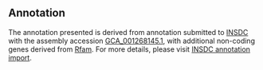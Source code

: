 

Annotation
----------

The annotation presented is derived from annotation submitted to
[INSDC](http://www.insdc.org) with the assembly accession
[GCA\_001268145.1](http://www.ebi.ac.uk/ena/data/view/GCA_001268145.1),
with additional non-coding genes derived from
[Rfam](http://rfam.xfam.org/). For more details, please visit [INSDC
annotation
import](http://ensemblgenomes.org/info/data/insdc_annotation).

